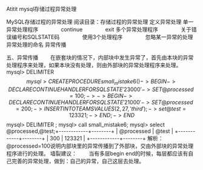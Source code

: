 Atitit mysql存储过程异常处理



MySQL存储过程的异常处理
阅读目录：存储过程的异常处理
定义异常处理
单一异常处理程序
　　　　continue
　　　　exit
多个异常处理程序
　　　　关于错误编号和SQLSTATE码
　　　　使用3个处理程序
　　　　忽略某一异常的处理
异常处理的命名
异常传播



五、异常传播
　　在嵌套块的情况下，内部块中发生异常了，首先由本块的异常处理程序来处理，如果本块没有处理，则由外部块的异常处理程序来处理。
mysql> DELIMITER $$
mysql> CREATE  PROCEDURE small_mistake6()  
    -> BEGIN    
    -> 　　DECLARE CONTINUE HANDLER FOR SQLSTATE '23000' 
    -> 　　SET @processed = 100;  
    ->
    -> 　　BEGIN      
    -> 　　　　DECLARE CONTINUE HANDLER FOR SQLSTATE '21000' 
    -> 　　　　SET @processed = 200;    
    -> 　　　　INSERT INTO TEAMS VALUES(2,27,'third');   
    -> 　　　　set @test=123321;  
    ->    END;
    -> END$$
mysql> DELIMITER ;
mysql> call small_mistake6;
mysql> select @processed,@test;+------------+--------+
| @processed | @test |
+------------+--------+
| 300 | 123321 |
+------------+--------+
解析：@processed=100说明内部块里的异常传播到了外部块，交由外部块的异常处理程序进行的处理。
墙裂建议：
　　当有多层begin end的时候，每层都应该有自己完善的异常处理，做到：自己的异常，自己这层去处理。

